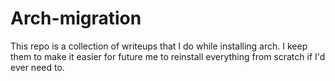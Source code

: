 # Arch-migration
This repo is a collection of writeups that I do while installing arch. I keep them to make it easier for future me to reinstall everything from scratch if I'd ever need to.

